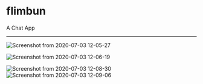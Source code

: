 # flimbun
A Chat App
<hr>

![Screenshot from 2020-07-03 12-05-27](https://user-images.githubusercontent.com/55910733/86439411-2b3c4b00-bd26-11ea-8e76-8ce0662fc33a.png)

![Screenshot from 2020-07-03 12-06-19](https://user-images.githubusercontent.com/55910733/86439506-5030be00-bd26-11ea-8235-4da880f56933.png)

![Screenshot from 2020-07-03 12-08-30](https://user-images.githubusercontent.com/55910733/86439508-5161eb00-bd26-11ea-8219-3f81abb83d85.png)![Screenshot from 2020-07-03 12-09-06](https://user-images.githubusercontent.com/55910733/86439509-51fa8180-bd26-11ea-9591-41b055702bbe.png)
